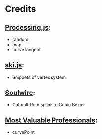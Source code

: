 # Credits

## [Processing.js](https://github.com/processing-js/processing-js):
- random
- map
- curveTangent

## [ski.js](https://github.com/thelegendski/ski.js/):
- Snippets of vertex system

## [Soulwire](http://jsfiddle.net/user/soulwire/fiddles/):
- Catmull-Rom spline to Cubic Bézier

## [Most Valuable Professionals](https://www.mvps.org/):
- curvePoint
